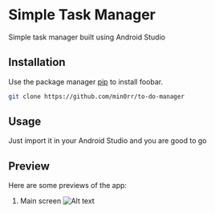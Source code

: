 # Simple Task Manager

Simple task manager built using Android Studio

## Installation

Use the package manager [pip](https://pip.pypa.io/en/stable/) to install foobar.

```bash
git clone https://github.com/min0rr/to-do-manager
```

## Usage

Just import it in your Android Studio and you are good to go

## Preview
Here are some previews of the app:

1. Main screen
![Alt text](https://github.com/min0rr/SimpleTaskManager/blob/master/images/preview_main.png)


